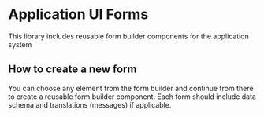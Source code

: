 <!-- gitbook-navigation: "UI Forms" -->

# Application UI Forms

This library includes reusable form builder components for the application system

## How to create a new form

You can choose any element from the form builder and continue from there to create a reusable form builder component.
Each form should include data schema and translations (messages) if applicable.
